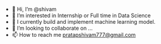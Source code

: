 - 👋 Hi, I’m @shivam 
- 👀 I’m interested in Internship or Full time in Data Science
- 🌱 I currently build and implement machine learning model.
- 💞️ I’m looking to collaborate on ...
- 📫 How to reach me pratapshivam777@gmail.com

<!---
shivamhunt/shivamhunt is a ✨ special ✨ repository because its `README.md` (this file) appears on your GitHub profile.
You can click the Preview link to take a look at your changes.
--->
